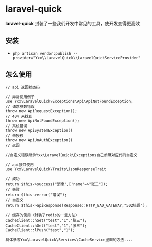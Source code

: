 # laravel-quick

**laravel-quick** 封装了一些我们开发中常见的工具，使开发变得更高效

## 安装
- `php artisan vendor:publish --provider="Yxx\\LaravelQuick\\LaravelQuickServiceProvider"`
## 怎么使用
```$xslt
// api 返回状态码

// 异常使用例子
use Yxx\LaravelQuick\Exceptions\Api\ApiNotFoundException;
// 请求参数错误
throw new ApiRequestException();
// 404 未找到
throw new ApiNotFoundException();
// 系统错误
throw new ApiSystemException()
// 未授权
throw new ApiUnAuthException()
// 返回

//自定义错误继承Yxx\LaravelQuick\Exceptions自己参照对应代码自定义

// api接口使用
use Yxx\LaravelQuick\Traits\JsonResponseTrait

// 成功
return $this->success("消息",['name'=>"张三"]);
// 失败
return $this->error("错误");
// 自定义
return $this->apiResponse(Response::HTTP_BAD_GATEWAY,"502错误");

// 缓存的使用（封装了redis的一些方法）
CacheClient::hSet("test","1","张三");
CacheClient::hGet("test","1","张三");
CacheClient::lPush("test","1");

具体参考Yxx\LaravelQuick\Services\CacheService里面的方法....
```

